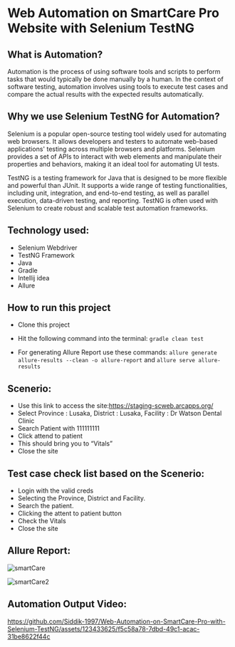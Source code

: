 # Web Automation on SmartCare Pro Website with Selenium TestNG

## What is Automation?

Automation is the process of using software tools and scripts to perform tasks that would typically be done manually by a human. In the context of software testing, automation involves using tools to execute test cases and compare the actual results with the expected results automatically.

## Why we use Selenium TestNG for Automation?

Selenium is a popular open-source testing tool widely used for automating web browsers. It allows developers and testers to automate web-based applications' testing across multiple browsers and platforms. Selenium provides a set of APIs to interact with web elements and manipulate their properties and behaviors, making it an ideal tool for automating UI tests.

TestNG is a testing framework for Java that is designed to be more flexible and powerful than JUnit. It supports a wide range of testing functionalities, including unit, integration, and end-to-end testing, as well as parallel execution, data-driven testing, and reporting. TestNG is often used with Selenium to create robust and scalable test automation frameworks.

## Technology used:
- Selenium Webdriver
- TestNG Framework
- Java
- Gradle
- Intellij idea
- Allure

## How to run this project

- Clone this project
- Hit the following command into the terminal:
 ```gradle clean test```
 
- For generating Allure Report use these commands:
```allure generate allure-results --clean -o allure-report``` and
```allure serve allure-results```

## Scenerio:

- Use this link to access the site:https://staging-scweb.arcapps.org/
- Select Province : Lusaka, District : Lusaka, Facility : Dr Watson Dental Clinic
- Search Patient with 111111111
- Click attend to patient
- This should bring you to “Vitals”
- Close the site

## Test case check list based on the Scenerio:

- Login with the valid creds
- Selecting the Province, District and Facility. 
- Search the patient.
- Clicking the attent to patient button
- Check the Vitals
- Close the site

## Allure Report:

![smartCare](https://github.com/Siddik-1997/Web-Automation-on-SmartCare-Pro-with-Selenium-TestNG/assets/123433625/5dd8190b-b7c4-4fed-af46-b1489aab614e)

![smartCare2](https://github.com/Siddik-1997/Web-Automation-on-SmartCare-Pro-with-Selenium-TestNG/assets/123433625/784cdaf2-fcd1-4fbe-9d9f-584bfb8f5ff4)


## Automation Output Video:

https://github.com/Siddik-1997/Web-Automation-on-SmartCare-Pro-with-Selenium-TestNG/assets/123433625/f5c58a78-7dbd-49c1-acac-31be8622f44c



